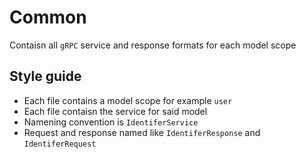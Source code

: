 # Common 

Contaisn all `gRPC` service and response formats for each model scope 


## Style guide

- Each file contains a model scope for example `user`
- Each file contaisn the service for said model
- Namening convention is `IdentiferService`
- Request and response named like `IdentiferResponse` and `IdentiferRequest`
